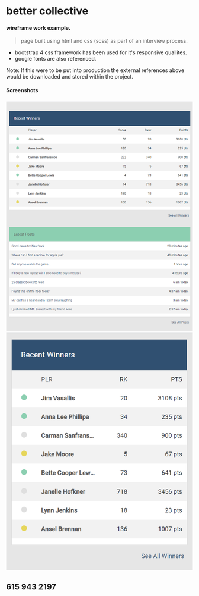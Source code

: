 # better collective
#### wireframe work example.
> page built using html and css (scss) as part of an interview process.

* bootstrap 4 css framework has been used for it's responsive quailites.
* google fonts are also referenced.

Note: If this were to be put into production the external references above would be downloaded and stored within the project.

#### Screenshots

![](thatcher_desktop.png)
![](thatcher_mobile.png)

## 615 943 2197
